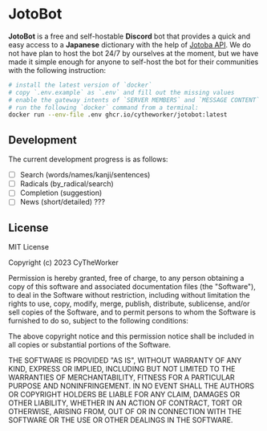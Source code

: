 [Jotoba API]: https://jotoba.de/docs.html

# JotoBot

**JotoBot** is a free and self-hostable **Discord** bot that provides a quick
and easy access to a **Japanese** dictionary with the help of [Jotoba API]. We
do not have plan to host the bot 24/7 by ourselves at the moment, but we have
made it simple enough for anyone to self-host the bot for their communities
with the following instruction:

```sh
# install the latest version of `docker`
# copy `.env.example` as `.env` and fill out the missing values
# enable the gateway intents of `SERVER MEMBERS` and `MESSAGE CONTENT`
# run the following `docker` command from a terminal:
docker run --env-file .env ghcr.io/cytheworker/jotobot:latest
```

## Development

The current development progress is as follows:

- [ ] Search (words/names/kanji/sentences)
- [ ] Radicals (by_radical/search)
- [ ] Completion (suggestion)
- [ ] News (short/detailed) ???

## License

MIT License

Copyright (c) 2023 CyTheWorker

Permission is hereby granted, free of charge, to any person obtaining a copy
of this software and associated documentation files (the "Software"), to deal
in the Software without restriction, including without limitation the rights
to use, copy, modify, merge, publish, distribute, sublicense, and/or sell
copies of the Software, and to permit persons to whom the Software is
furnished to do so, subject to the following conditions:

The above copyright notice and this permission notice shall be included in all
copies or substantial portions of the Software.

THE SOFTWARE IS PROVIDED "AS IS", WITHOUT WARRANTY OF ANY KIND, EXPRESS OR
IMPLIED, INCLUDING BUT NOT LIMITED TO THE WARRANTIES OF MERCHANTABILITY,
FITNESS FOR A PARTICULAR PURPOSE AND NONINFRINGEMENT. IN NO EVENT SHALL THE
AUTHORS OR COPYRIGHT HOLDERS BE LIABLE FOR ANY CLAIM, DAMAGES OR OTHER
LIABILITY, WHETHER IN AN ACTION OF CONTRACT, TORT OR OTHERWISE, ARISING FROM,
OUT OF OR IN CONNECTION WITH THE SOFTWARE OR THE USE OR OTHER DEALINGS IN THE
SOFTWARE.